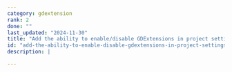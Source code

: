 ```yaml
---
category: gdextension
rank: 2
done: ""
last_updated: "2024-11-30"
title: "Add the ability to enable/disable GDExtensions in project settings"
id: "add-the-ability-to-enable-disable-gdextensions-in-project-settings"
description: |

---
```

